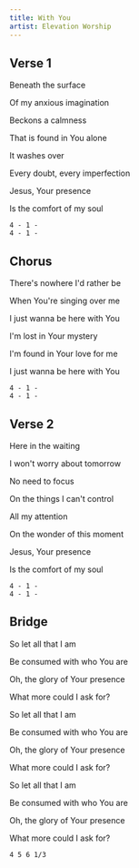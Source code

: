 ```yaml
---
title: With You
artist: Elevation Worship
---
```


## Verse 1

Beneath the surface

Of my anxious imagination

Beckons a calmness

That is found in You alone

It washes over

Every doubt, every imperfection

Jesus, Your presence

Is the comfort of my soul

```
4 - 1 -
4 - 1 -
```



## Chorus

There's nowhere I'd rather be

When You're singing over me

I just wanna be here with You

I'm lost in Your mystery

I'm found in Your love for me

I just wanna be here with You

```
4 - 1 -
4 - 1 -
```



## Verse 2

Here in the waiting

I won't worry about tomorrow

No need to focus

On the things I can't control

All my attention

On the wonder of this moment

Jesus, Your presence

Is the comfort of my soul

```
4 - 1 -
4 - 1 -
```

## Bridge

So let all that I am

Be consumed with who You are

Oh, the glory of Your presence

What more could I ask for?

So let all that I am

Be consumed with who You are

Oh, the glory of Your presence

What more could I ask for?

So let all that I am

Be consumed with who You are

Oh, the glory of Your presence

What more could I ask for?

```
4 5 6 1/3
```
